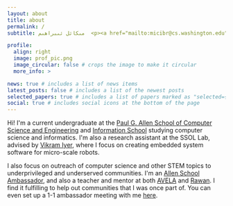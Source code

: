 ```yaml
---
layout: about
title: about
permalink: /
subtitle: مىكائل ئىبراھىم  <p><a href="mailto:micibr@cs.washington.edu">micibr (at) cs (dot) washington (dot) edu</a></p>

profile:
  align: right
  image: prof_pic.png
  image_circular: false # crops the image to make it circular
  more_info: >

news: true # includes a list of news items
latest_posts: false # includes a list of the newest posts
selected_papers: true # includes a list of papers marked as "selected={true}"
social: true # includes social icons at the bottom of the page
---
```


Hi! I'm a current undergraduate at the [Paul G. Allen School of Computer Science and Engineering](https://www.cs.washington.edu) and [Information School](https://ischool.uw.edu) studying computer science and informatics. I'm also a research assistant at the SSOL Lab, advised by [Vikram Iyer](https://homes.cs.washington.edu/~vsiyer/), where I focus on creating embedded system software for micro-scale robots.

I also focus on outreach of computer science and other STEM topics to underprivileged and underserved communities. I'm an [Allen School Ambassador](https://www.cs.washington.edu/outreach/ambassador), and also a teacher and mentor at both [AVELA](http://students.washington.edu/avelauw/index.html) and [Rawan](https://www.rawanmentorship.org/). 
I find it fulfilling to help out communities that I was once part of. You can even set up a 1-1 ambassador meeting with me [here](https://UWCSEappointments.as.me/?location=https%3A%2F%2Fwashington.zoom.us%2Fmy%2Fmichaelibrahim).





<!--
Put your address / P.O. box / other info right below your picture. You can also disable any of these elements by editing `profile` property of the YAML header of your `_pages/about.md`. Edit `_bibliography/papers.bib` and Jekyll will render your [publications page](/al-folio/publications/) automatically.

Link to your social media connections, too. This theme is set up to use [Font Awesome icons](https://fontawesome.com/) and [Academicons](https://jpswalsh.github.io/academicons/), like the ones below. Add your Facebook, Twitter, LinkedIn, Google Scholar, or just disable all of them.
-->

